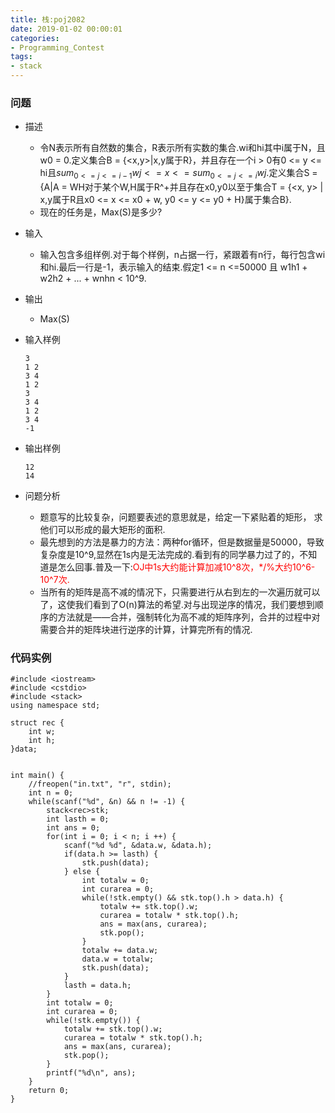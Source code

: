 ```yaml
---
title: 栈:poj2082
date: 2019-01-02 00:00:01
categories:
- Programming_Contest
tags:
- stack
---
```


### 问题
* 描述
    * 令N表示所有自然数的集合，R表示所有实数的集合.wi和hi其中i属于N，且w0 = 0.定义集合B = {<x,y>|x,y属于R}，并且存在一个i > 0有0 <= y <= hi且$sum_{0 <= j <= i-1}wj <= x <= sum_{0 <= j <= i}wj$.定义集合S = {A|A = WH对于某个W,H属于R^+并且存在x0,y0以至于集合T = {<x, y> | x,y属于R且x0 <= x <= x0 + w, y0 <= y <= y0 + H}属于集合B}. 
    * 现在的任务是，Max(S)是多少?
* 输入
    * 输入包含多组样例.对于每个样例，n占据一行，紧跟着有n行，每行包含wi和hi.最后一行是-1，表示输入的结束.假定1 <= n <=50000 且 w1h1 + w2h2 + ... + wnhn < 10^9.
* 输出
    * Max(S)
* 输入样例
    
    ```
    3
    1 2
    3 4
    1 2
    3
    3 4
    1 2
    3 4
    -1
    ```
* 输出样例
    
    ```
    12
    14
    ```

* 问题分析
    * 题意写的比较复杂，问题要表述的意思就是，给定一下紧贴着的矩形， 求他们可以形成的最大矩形的面积.
    * 最先想到的方法是暴力的方法：两种for循环，但是数据量是50000，导致复杂度是10^9,显然在1s内是无法完成的.看到有的同学暴力过了的，不知道是怎么回事.普及一下:<font color="red">OJ中1s大约能计算加减10^8次，*/%大约10^6-10^7次.</font>
    * 当所有的矩阵是高不减的情况下，只需要进行从右到左的一次遍历就可以了，这使我们看到了O(n)算法的希望.对与出现逆序的情况，我们要想到顺序的方法就是——合并，强制转化为高不减的矩阵序列，合并的过程中对需要合并的矩阵块进行逆序的计算，计算完所有的情况.
     
### 代码实例
```
#include <iostream>
#include <cstdio>
#include <stack>
using namespace std;

struct rec {
    int w;
    int h;
}data;


int main() {
    //freopen("in.txt", "r", stdin);
    int n = 0;
    while(scanf("%d", &n) && n != -1) {
        stack<rec>stk;
        int lasth = 0;
        int ans = 0;
        for(int i = 0; i < n; i ++) {
            scanf("%d %d", &data.w, &data.h);
            if(data.h >= lasth) {
                stk.push(data);
            } else {
                int totalw = 0;
                int curarea = 0;
                while(!stk.empty() && stk.top().h > data.h) {
                    totalw += stk.top().w;
                    curarea = totalw * stk.top().h;
                    ans = max(ans, curarea);
                    stk.pop();
                }
                totalw += data.w;
                data.w = totalw;
                stk.push(data);
            }
            lasth = data.h;
        }
        int totalw = 0;
        int curarea = 0;
        while(!stk.empty()) {
            totalw += stk.top().w;
            curarea = totalw * stk.top().h;
            ans = max(ans, curarea);
            stk.pop();
        }
        printf("%d\n", ans);
    }
    return 0;
}
```
